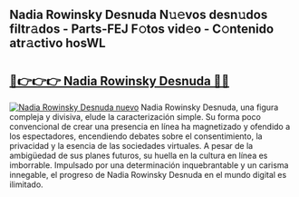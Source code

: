 ## Nadia Rowinsky Desnuda N𝚞𝚎vos desn𝚞dos filtr𝚊dos - Parts-FEJ F𝚘tos vid𝚎o - C𝚘ntenido atr𝚊ctivo hosWL

# <h2><a href="http://mb2sio.tromn.icu/?c=Nadia+Rowinsky+Desnuda">🔗👉👉👉 Nadia Rowinsky Desnuda 🔗🔗</a></h2>

[![Nadia Rowinsky Desnuda nuevo](https://i.imgur.com/pEAQMta.gif)](http://mb2sio.tromn.icu/?c=Nadia+Rowinsky+Desnuda)
Nadia Rowinsky Desnuda, una figura compleja y divisiva, elude la caracterización simple. Su forma poco convencional de crear una presencia en línea ha magnetizado y ofendido a los espectadores, encendiendo debates sobre el consentimiento, la privacidad y la esencia de las sociedades virtuales. A pesar de la ambigüedad de sus planes futuros, su huella en la cultura en línea es imborrable. Impulsado por una determinación inquebrantable y un carisma innegable, el progreso de Nadia Rowinsky Desnuda en el mundo digital es ilimitado.

